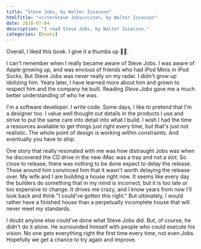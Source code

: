 ```yaml
---
title: "Steve Jobs, by Walter Issacson"
htmlTitle: "<cite>Steve Jobs</cite>, by Walter Issacson"
date: 2020-07-04
description: "I read Steve Jobs, by Walter Issacson."
categories: [books]
---
```


Overall, I liked this book. I give it a thumbs up 👍🏻.

I can't remember when I really became aware of Steve Jobs. I was aware of Apple growing up, and was envious of friends who had iPod Minis in iPod Socks. But Steve Jobs was never really on my radar. I didn't grow up idolizing him. Years later, I have learned more about him and grown to respect him and the company he built. Reading _Steve Jobs_ gave me a much better understanding of who he was.

I'm a software developer. I write code. Some days, I like to pretend that I'm a designer too. I value well thought out details in the products I use and strive to put the same care into detail into what I build. I wish I had the time a resources available to get things just right every time, but that's just not realistic. The whole point of design is working within constraints. And eventually you have to ship.

One story that really resonated with me was how distraught Jobs was when he discovered the CD drive in the new iMac was a tray and not a slot. So close to release, there was nothing to be done expect to delay the release. Those around him convinced him that it wasn't worth delaying the release over. My wife and I are building a house right now. It seems like every day the builders do something that in my mind is incorrect, but it is too late or too expensive to change. It drives me crazy, and I know years from now I'll look back and think "I could've gotten this right." But ultimately, I would rather have a finished house than a perpetually incomplete house that will never meet my standards.

I doubt anyone else could've done what Steve Jobs did. But, of course, he didn't do it alone. He surrounded himself with people who could execute his vision. No one gets everything right the first time every time, not even Jobs. Hopefully we get a chance to try again and improve.
